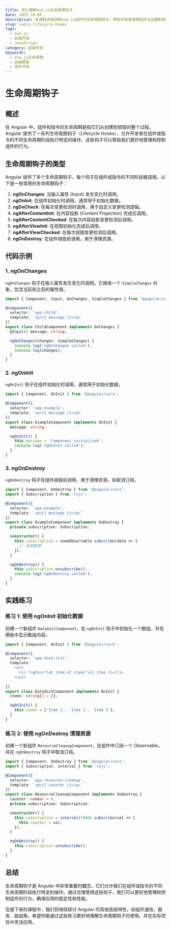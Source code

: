 ```yaml
---
title: 深入理解Vue.js生命周期钩子
date: 2023-10-05
description: 本课程详细讲解Vue.js组件的生命周期钩子，帮助开发者掌握组件从创建到销毁的各个阶段。
slug: vuejs-lifecycle-hooks
tags:
  - Vue.js
  - 前端开发
  - JavaScript
category: 前端开发
keywords:
  - Vue.js生命周期
  - 前端框架
  - 组件开发
---
```


# 生命周期钩子

## 概述

在 Angular 中，组件和指令的生命周期是指它们从创建到销毁的整个过程。Angular 提供了一系列生命周期钩子（Lifecycle Hooks），允许开发者在组件或指令的不同生命周期阶段执行特定的操作。这些钩子可以帮助我们更好地管理和控制组件的行为。

## 生命周期钩子的类型

Angular 提供了多个生命周期钩子，每个钩子在组件或指令的不同阶段被调用。以下是一些常用的生命周期钩子：

1. **ngOnChanges**: 当输入属性 (Input) 发生变化时调用。
2. **ngOnInit**: 在组件初始化时调用，通常用于初始化数据。
3. **ngDoCheck**: 在每次变更检测时调用，用于自定义变更检测逻辑。
4. **ngAfterContentInit**: 在内容投影 (Content Projection) 完成后调用。
5. **ngAfterContentChecked**: 在每次内容投影变更检测后调用。
6. **ngAfterViewInit**: 在视图初始化完成后调用。
7. **ngAfterViewChecked**: 在每次视图变更检测后调用。
8. **ngOnDestroy**: 在组件销毁前调用，用于清理资源。

## 代码示例

### 1. ngOnChanges

`ngOnChanges` 钩子在输入属性发生变化时调用。它接收一个 `SimpleChanges` 对象，包含当前和之前的属性值。

```typescript
import { Component, Input, OnChanges, SimpleChanges } from '@angular/core';

@Component({
  selector: 'app-child',
  template: `<p>{{ message }}</p>`
})
export class ChildComponent implements OnChanges {
  @Input() message: string;

  ngOnChanges(changes: SimpleChanges) {
    console.log('ngOnChanges called');
    console.log(changes);
  }
}
```

### 2. ngOnInit

`ngOnInit` 钩子在组件初始化时调用，通常用于初始化数据。

```typescript
import { Component, OnInit } from '@angular/core';

@Component({
  selector: 'app-example',
  template: `<p>{{ message }}</p>`
})
export class ExampleComponent implements OnInit {
  message: string;

  ngOnInit() {
    this.message = 'Component initialized';
    console.log('ngOnInit called');
  }
}
```

### 3. ngOnDestroy

`ngOnDestroy` 钩子在组件销毁前调用，用于清理资源，如取消订阅。

```typescript
import { Component, OnDestroy } from '@angular/core';
import { Subscription } from 'rxjs';

@Component({
  selector: 'app-example',
  template: `<p>{{ message }}</p>`
})
export class ExampleComponent implements OnDestroy {
  private subscription: Subscription;

  constructor() {
    this.subscription = someObservable.subscribe(data => {
      // 处理数据
    });
  }

  ngOnDestroy() {
    this.subscription.unsubscribe();
    console.log('ngOnDestroy called');
  }
}
```

## 实践练习

### 练习 1: 使用 ngOnInit 初始化数据

创建一个新组件 `DataInitComponent`，在 `ngOnInit` 钩子中初始化一个数组，并在模板中显示数组内容。

```typescript
import { Component, OnInit } from '@angular/core';

@Component({
  selector: 'app-data-init',
  template: `
    <ul>
      <li *ngFor="let item of items">{{ item }}</li>
    </ul>
  `
})
export class DataInitComponent implements OnInit {
  items: string[] = [];

  ngOnInit() {
    this.items = ['Item 1', 'Item 2', 'Item 3'];
  }
}
```

### 练习 2: 使用 ngOnDestroy 清理资源

创建一个新组件 `ResourceCleanupComponent`，在组件中订阅一个 Observable，并在 `ngOnDestroy` 钩子中取消订阅。

```typescript
import { Component, OnDestroy } from '@angular/core';
import { Subscription, interval } from 'rxjs';

@Component({
  selector: 'app-resource-cleanup',
  template: `<p>{{ counter }}</p>`
})
export class ResourceCleanupComponent implements OnDestroy {
  counter: number = 0;
  private subscription: Subscription;

  constructor() {
    this.subscription = interval(1000).subscribe(val => {
      this.counter = val;
    });
  }

  ngOnDestroy() {
    this.subscription.unsubscribe();
  }
}
```

## 总结

生命周期钩子是 Angular 中非常重要的概念，它们允许我们在组件或指令的不同生命周期阶段执行特定的操作。通过合理使用这些钩子，我们可以更好地管理和控制组件的行为，确保应用的稳定性和性能。

在接下来的课程中，我们将继续探讨 Angular 的其他高级特性，如组件通信、服务、路由等。希望你能通过这些练习更好地理解生命周期钩子的使用，并在实际项目中灵活应用。